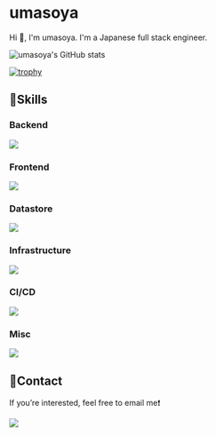 # umasoya

Hi 👋, I'm umasoya. I'm a Japanese full stack engineer.  

![umasoya's GitHub stats](https://github-readme-stats-3aet.vercel.app/api/?username=umasoya&show_icons=true&theme=merko)

[![trophy](https://github-profile-trophy.vercel.app/?username=umasoya&theme=onedark)](https://github.com/umasoya/github-profile-trophy)

## 💪Skills

### ️Backend

<a href="https://skillicons.dev">
    <img src="https://skillicons.dev/icons?i=php,python,go,laravel" />
</a>

### Frontend

<a href="https://skillicons.dev">
    <img src="https://skillicons.dev/icons?i=next,react,typescript,html,scss,jquery,webpack,gulp,babel,vite,tailwind" />
</a>

### Datastore

<a href="https://skillicons.dev">
    <img src="https://skillicons.dev/icons?i=mysql,sqlite,redis," />
</a>

### Infrastructure

<a href="https://skillicons.dev">
    <img src="https://skillicons.dev/icons?i=aws,terraform,docker" />
</a>

### CI/CD

<a href="https://skillicons.dev">
    <img src="https://skillicons.dev/icons?i=githubactions,jenkins,ansible" />
</a>

### Misc

<a href="https://skillicons.dev">
    <img src="https://skillicons.dev/icons?i=github,vim,neovim,nginx,bash,cloudflare" />
</a>

## 📨Contact

If you’re interested, feel free to email me❗️

<a href="mailto:umasoya.0331+github_profile@gmail.com">
    <img src="https://skillicons.dev/icons?i=gmail" />
</a>

